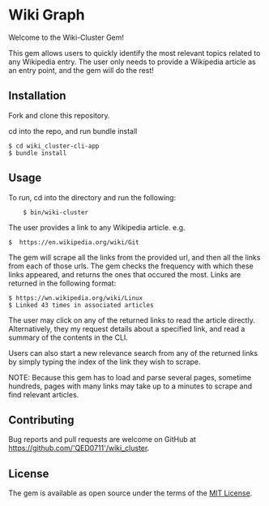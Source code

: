# Wiki Graph

Welcome to the Wiki-Cluster Gem!

This gem allows users to quickly identify the most relevant topics related to any Wikipedia entry. The user only needs to provide a Wikipedia article as an entry point, and the gem will do the rest!    

## Installation

Fork and clone this repository.

cd into the repo, and run bundle install

    $ cd wiki_cluster-cli-app
    $ bundle install 

## Usage
To run, cd into the directory and run the following:
```
    $ bin/wiki-cluster
```
The user provides a link to any Wikipedia article. e.g.

    $  https://en.wikipedia.org/wiki/Git

The gem will scrape all the links from the provided url, and then all the links from each of those urls. The gem checks the frequency with which these links appeared, and returns the ones that occured the most. Links are returned in the following format:

    $ https://wn.wikipedia.org/wiki/Linux
    $ Linked 43 times in associated articles

The user may click on any of the returned links to read the article directly. Alternatively, they my request details about a specified link, and read a summary of the contents in the CLI.

Users can also start a new relevance search from any of the returned links by simply typing the index of the link they wish to scrape.

NOTE: Because this gem has to load and parse several pages, sometime hundreds, pages with many links may take up to a minutes to scrape and find relevant articles.  

## Contributing

Bug reports and pull requests are welcome on GitHub at https://github.com/'QED0711'/wiki_cluster.

## License

The gem is available as open source under the terms of the [MIT License](https://opensource.org/licenses/MIT).
